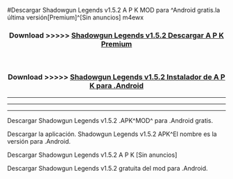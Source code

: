 #Descargar Shadowgun Legends v1.5.2 A P K MOD para ^Android gratis.la última versión[Premium]^[Sin anuncios] m4ewx



<div align="center">
<h3>Download >>>>> <a href="https://es-web.web.app/?es= Shadowgun Legends v1.5.2">Shadowgun Legends v1.5.2 Descargar A P K Premium</a></h3><br>

<h3>Download >>>>> <a href="https://es-web.web.app/?es= Shadowgun Legends v1.5.2">Shadowgun Legends v1.5.2 Instalador de A P K para .Android</a></h3>
</div>


----------------------------------------------------------

----------------------------------------------------------

----------------------------------------------------------

Descargar Shadowgun Legends v1.5.2 .APK^MOD^ para .Android gratis.

Descargar la aplicación. Shadowgun Legends v1.5.2 APK^El nombre es la versión para .Android.

Descargar Shadowgun Legends v1.5.2 A P K [Sin anuncios]

Descargar Shadowgun Legends v1.5.2 gratuita del mod para .Android.